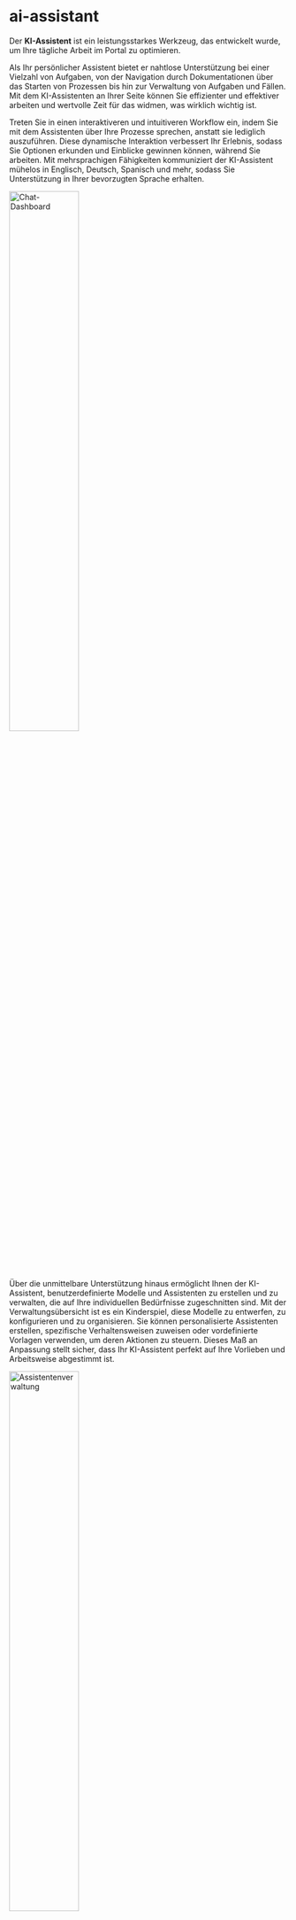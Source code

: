 # ai-assistant

Der **KI-Assistent** ist ein leistungsstarkes Werkzeug, das entwickelt wurde, um Ihre tägliche Arbeit im Portal zu optimieren.

Als Ihr persönlicher Assistent bietet er nahtlose Unterstützung bei einer Vielzahl von Aufgaben, von der Navigation durch Dokumentationen über das Starten von Prozessen bis hin zur Verwaltung von Aufgaben und Fällen. Mit dem KI-Assistenten an Ihrer Seite können Sie effizienter und effektiver arbeiten und wertvolle Zeit für das widmen, was wirklich wichtig ist.

Treten Sie in einen interaktiveren und intuitiveren Workflow ein, indem Sie mit dem Assistenten über Ihre Prozesse sprechen, anstatt sie lediglich auszuführen. Diese dynamische Interaktion verbessert Ihr Erlebnis, sodass Sie Optionen erkunden und Einblicke gewinnen können, während Sie arbeiten. Mit mehrsprachigen Fähigkeiten kommuniziert der KI-Assistent mühelos in Englisch, Deutsch, Spanisch und mehr, sodass Sie Unterstützung in Ihrer bevorzugten Sprache erhalten.

<img src="./doc/img/chat-dashboard.png" width="50%" alt="Chat-Dashboard">

Über die unmittelbare Unterstützung hinaus ermöglicht Ihnen der KI-Assistent, benutzerdefinierte Modelle und Assistenten zu erstellen und zu verwalten, die auf Ihre individuellen Bedürfnisse zugeschnitten sind. Mit der Verwaltungsübersicht ist es ein Kinderspiel, diese Modelle zu entwerfen, zu konfigurieren und zu organisieren. Sie können personalisierte Assistenten erstellen, spezifische Verhaltensweisen zuweisen oder vordefinierte Vorlagen verwenden, um deren Aktionen zu steuern. Dieses Maß an Anpassung stellt sicher, dass Ihr KI-Assistent perfekt auf Ihre Vorlieben und Arbeitsweise abgestimmt ist.

<img src="./doc/img/assistant-management.png" width="50%" alt="Assistentenverwaltung">

**Liste der Funktionen**

- Portal-Suppport: Der KI-Assistent kennt die Axon Ivy Dokumentation. Füge darüberhinaus eigene Dokumentations hinzu. 
- Aufgaben- und Prozessmanagement: Der KI-Assistent kann Aufgaben und Prozesse starten.
- Suche und Filter: Er kann Aufgaben und Fälle durchsuchen und filtern.
- Mehrsprachige Unterstützung: Unterstützung in mehreren Sprachen.
- Anpassbare Assistenten: Erstelle themenbasierte und personalisierte Assistenten.
- Modellbasierte KI: Assistenten werden anhand benutzerdefinierter Modelle erstellt und verwaltet.
- Eigene Ivy KI Flows: Erstellen eigene KI-Logiken die in der Axon Ivy Umgebung einen Mehrwert liefern. 

## Demo

### Demoprojekt

Im **ai-assistant-demo** Ivy-Projekt haben wir einen Demo-Assistenten entwickelt, der dir dabei hilft, das Konzept der KI-Assistenten besser zu verstehen. Er bietet dir wertvolle Unterstützung, damit du deine eigenen KI-Assistenten einfacher entwickeln und optimal konfigurieren kannst.

> [!IMPORTANT]
> Dieses Demoprojekt erstellt Ivy-Benutzer und -Rollen und überschreibt die primären Variablen des KI-Assistenten. Es wird **DRINGEND EMPFOHLEN**, das Projekt im Demomodus auf einer Ivy-Engine auszuführen, um deine eigenen Daten und Konfigurationen zu schützen und beizubehalten.
>
> Falls du diese Demo in einer Produktionsumgebung ausführen möchtest, stelle sicher, dass du alle mit dem KI-Assistenten verbundenen Ivy-Variablen sicherst. Erstelle dazu Sicherungskopien der folgenden Dateien auf deiner Engine:
>
> - `<engine folder>/configuration/applications/<application folder>/variables.AiAssistant.Assistants.json`
> - `<engine folder>/configuration/applications/<application folder>/variables.AiAssistant.AiFunctions.json`
>
> Nach Abschluss der Demo ersetze die modifizierten Variablendateien durch die zuvor erstellten Sicherungskopien.

#### Complex Demo

**Use Case**

Der Benutzer kann mit Hilfe des KI-Assistenten ein Softwareprojekt effizient planen und strukturieren. Der Assistent organisiert die Informationen in einem übersichtlichen Format und bietet folgende Unterstützung:

- Erstellung und Speicherung des Projekts in der Datenbank
- Hilfe bei der Suche und Auswahl geeigneter Teammitglieder für das Projekt
- Unterstützung bei der Vorbereitung des Kick-off-Meetings
- Erstellung und Zuweisung von Aufgaben, um Teammitglieder zum Meeting einzuladen

**Ausführung der Demo**

1. Führe den Prozess `startComplexDemo` aus, um Testdaten zu erstellen und den ursprünglichen KI-Assistenten durch den **Complex Demo Assistant** zu ersetzen

2. Öffne im **Portal** den Chat für den KI-Assistenten

3. Jetzt kannst du den Assistenten nutzen, um ein Softwareprojekt zu planen und zu erstellen, indem du die Projektdetails eingibst, wie die Anzahl der Teammitglieder oder die verwendeten Technologien.

**Beispiel**

`Das XYZ Solutions Web Development Project zielt darauf ab, eine erstklassige Webanwendung zu entwickeln, die die Benutzererfahrung verbessert und die Wachstumsziele des Unternehmens unterstützt. Hauptsächlich mit grundlegenden Webtechnologien wie HTML und CSS wird das Projekt eine sichere, skalierbare und effiziente Plattform liefern, die den Branchenstandards und bewährten Methoden entspricht. Dafür benötigen wir 3 Ingenieure, 1 Webdesigner und 2 Tester.`

#### Fehlerbehandlung der Demo

**Use Case**

Da keine Daten für Besprechungsräume vorhanden sind, zeigt der KI-Assistent jedes Mal einen Fehler an, wenn der Benutzer nach einem Besprechungsraum sucht. Dies ist ein einfaches Beispiel dafür, wie der KI-Assistent Fehler ordnungsgemäß handhaben kann.

**Wie man vorgeht**

1. Führe den Prozess `startErrorHandlingDemo` aus, um Testdaten zu erstellen und den ursprünglichen KI-Assistenten durch den **Error Handling Demo Assistant** zu ersetzen.

2. Öffne im **Portal** den Chat für den KI-Assistenten.

3. Nun kannst du die Demo starten, indem du mit dem **Error Handling Demo Assistant** Informationen zu einem Raum anforderst.

Beispiel:

`Ich möchte den Besprechungsraum C finden.`

## Einrichtung

### Einrichtung der ai-assistant-Anwendung

1. Deploye das **ai-assistant** Artefakt in derselben Anwendung indem sich auch das **Portal** befindet.

2. Starte die Engine und melden dich im Portal an.

3. Klicke in der Kopfzeile des Portals auf das **KI-Assistent** Symbol, um auf den Chat des **KI-Assistenten** zuzugreifen.

### Einrichtung des Vektorspeichers

#### Installiere OpenSearch

Der KI-Assistent verwendet OpenSearch 2.17.1 als Vektorspeicher, der alle Wissensdatenbanken speichert. Informationen zur Einrichtung findest du unter [OpenSearch 2.17.1](https://opensearch.org/versions/opensearch-2-17-1.html).

Nachdem du OpenSearch erfolgreich installiert hast, stelle bitte sicher:

- dass das Plugin `opensearch-knn` installiert ist,
- und dass deine OpenSearch-Instanz einen RESTful-Endpoint hat.

Für eine schnelle Einrichtung auf deinem Rechner folge einer dieser Anleitungen:

- [Schnelle Einrichtung von OpenSearch auf Windows](#schnelle-einrichtung-von-opensearch-auf-windows)
- [Schnelle Einrichtung von OpenSearch auf Linux und macOS](#schnelle-einrichtung-von-opensearch-auf-linux-und-macos)

Die einzige Voraussetzung ist, dass auf deinem System eine Docker-Distribution wie [DockerDesktop](https://www.docker.com/products/docker-desktop/) oder [RancherDesktop](https://rancherdesktop.io/) installiert ist.

##### Schnelle Einrichtung von OpenSearch auf Windows

Schnelle Einrichtung von OpenSearch auf Windows. In dieser Anleitung verwenden wir den Ordner `C:\axon-ivy-vector-store`, um alle Protokolle und Dateien der OpenSearch-Instanz zu speichern. Du kannst diesen Speicherort bei Bedarf anpassen.

**Schritt 1**

- Stelle sicher, dass auf dem System eine Docker-Distribution wie [DockerDesktop](https://www.docker.com/products/docker-desktop/) oder [RancherDesktop](https://rancherdesktop.io/) läuft.
- Kopiere das PowerShell-Skript [run-vector-store.ps1](./doc/files/run-vector-store.ps1) in den Ordner `C:\axon-ivy-vector-store`.

**Schritt 2**

Führe das PowerShell-Skript `run-vector-store.ps1` aus. Dieses Skript wird:

- einen Docker-Container für den Axon Ivy Vektorspeicher erstellen, benannt als `axon-ivy-open-search-vector-store`,
- die erforderlichen Konfigurationsdateien generieren:
    + `.env`: Enthält das Standardpasswort.
    + `docker-compose.yml`: Definiert die Docker-Einrichtung für `axon-ivy-open-search-vector-store`.
    + Ordner `opensearch-logs`: Speichert alle Protokolle des Vektorspeichers.
    + Ordner `opensearch-data`: Speichert alle Daten des Vektorspeichers.

    <img src="./doc/img/quick-setup-opensearch-windows.png" width="50%" alt="Alle benötigten Dateien für den Docker-Container">

- den Docker-Container `axon-ivy-open-search-vector-store` herunterladen und starten.

Der RESTful-Endpunkt des Containers wird unter `http://localhost:19300/` verfügbar sein.

> [!TIP]
> Wenn du auf ein Berechtigungsproblem stößt, während du das Skript `run-vector-store.ps1` ausführst, öffne Windows PowerShell als Administrator und führe den Befehl `Set-ExecutionPolicy Unrestricted` aus.
> Führe anschließend das Skript `run-vector-store.ps1` erneut aus.

**Schritt 3**

Warte ein paar Minuten, bis der Docker-Container gestartet ist. Du kannst überprüfen, ob der OpenSearch-Container bereit ist, indem du `http://localhost:19300/` in einem Webbrowser öffnest. Wenn die Seite OpenSearch-Ergebnisse anzeigt, ist dein Vektorspeicher einsatzbereit.

<img src="./doc/img/quick-setup-opensearch-result.png" width="50%" alt="OpenSearch-Ergebnis">

**Schritt 4**

Um den Docker-Container für den Axon Ivy Vektorspeicher zu konfigurieren, passe die Datei `docker-compose.yml` nach Bedarf an.

##### Schnelle Einrichtung von OpenSearch auf Linux und macOS

Der Einrichtungsprozess ist fast identisch mit dem auf Windows. Der einzige Unterschied besteht darin, dass du das Bash-Skript [run-vector-store.sh](./doc/files/run-vector-store.sh) anstelle des PowerShell-Skripts ausführst.

#### Konfiguration des AI-Assistant-Projekts

Standardmäßig verbindet sich der KI-Assistent mit dem RESTful-Endpunkt des Vektorspeichers unter `http://localhost:19300`. Falls du den Standardhost in der Datei `docker-compose.yml` geändert hast, musst du die Variable `AiAssistant.OpenSearchVectorStoreUrl` ebenfalls anpassen, um deinen neuen RESTful-Endpunkt widerzuspiegeln.

### Benutzerhandbuch des KI-Assistenten

#### KI-Management

Der Tab KI-Management dient als zentrale Anlaufstelle für die Konfiguration und Verwaltung aller Aspekte des KI-Assistenten.

Von hier aus kannst du:

- [KI-Assistenten verwalten](#ki-assistenten-verwalten): Überwache und modifiziere die KI-Assistenten, einschließlich der Anpassung ihrer Visualisierung, Persönlichkeit und ihres Verhaltens sowie der Verwaltung der Funktionen, die sie ausführen können.

- [KI-Modelle konfigurieren](#ki-modelle-konfigurieren): Ändere Einstellungen für deine KI-Modelle, wie z. B. den API-Key, der für die Verbindung zur Drittapplikation des KI-Modells erforderlich ist.

- [KI-Funktionen verwalten](#ki-funktionen-verwalten):Kontrolliere und organisiere die verschiedenen KI-Funktionen, definiere die Aktionen, die die KI ausführen kann, und lege fest, wie sie mit Benutzern interagiert, um präzise und effiziente Ergebnisse zu liefern.

<img src="./doc/img/ai-functions-management.png" width="50%" alt="Verwaltung von KI-Funktionen">

##### KI-Assistenten verwalten

In diesem Abschnitt werden alle KI-Assistenten aufgelistet, auf die der eingeloggte Benutzer Zugriff hat, zusammen mit ihren Namen, Avataren und kurzen Beschreibungen.

<img src="./doc/img/assistant-management.png" width="50%" alt="Assistentenverwaltung">

Du kannst einen neuen KI-Assistenten erstellen, indem du auf die Schaltfläche **Neuen Assistenten hinzufügen** klickst, oder die Details eines vorhandenen KI-Assistenten ändern, indem du den entsprechenden Assistenten aus der Liste auswählst.

Sobald du einen KI-Assistenten ausgewählt hast, wird dessen Detailseite angezeigt.

<img src="./doc/img/assistant-details.png" width="50%" alt="Details zum KI-Assistenten">

Für den KI-Assistenten können folgende Werte und Einstellungen konfiguriert werden:

- `Name`: Name des KI-Assistenten
- `Berechtigungen`: Eine Liste von Ivy-Rollen, die den KI-Assistenten verwenden dürfen
- `Modell`: Das KI-Modell, das der Assistent verwendet, um seine Funktionen auszuführen (weitere Informationen findest du unter **KI-Modelle konfigurieren**)
- `Avatar`: Der Avatar des KI-Assistenten. Es werden nur die folgenden Bilddateitypen akzeptiert: *.png, *.jpg, *.jpeg. Standardmäßig wird das KI-Assistenten-Logo als Avatar verwendet.
- `Kontakt E-Mail`: Die Kontakt E-Mail, die der KI-Assistent bei Bedarf den Benutzern zur Verfügung stellen kann.
- `Kontakt Website`: Die Website, die der KI-Assistent bei Bedarf den Benutzern zur Verfügung stellen kann.

Um die Sicherheit des KI-Assistenten für die Benutzer und die Einhaltung ethischer Richtlinien zu gewährleisten, haben wir erweiterte Einstellungen eingeführt:

- `Informationen`: Definiert, wie der KI-Assistent sich bei der Beantwortung von Anfragen verhalten soll, einschließlich Persönlichkeit, Rolle und dem Geschäftsbereich, auf den er sich konzentrieren soll.
- `Ethische Richtlinien`: Ethische Prinzipien, denen der KI-Assistent strikt folgen muss.

Standardmäßig sind diese Einstellungen schreibgeschützt, um Fehler zu vermeiden, die zu falschen Antworten führen könnten. KI-Ingenieure können jedoch neue Vorlagen entwickeln, die Informationen und ethische Regeln für Assistenten bereitstellen. Um zu erfahren, wie das funktioniert, siehe hier: [Assistentenvorlagen](#assistentenvorlagen).

###### Vorlage verwenden

Du kannst schnell alle erforderlichen Einstellungen für einen KI-Assistenten mit einer Vorlage konfigurieren. Gehe wie folgt vor, um eine Vorlage anzuwenden:

1. Klicke im Detailbildschirm des KI-Assistenten oben rechts auf die Schaltfläche Vorlage verwenden.
2. Der Dialog Assistentenvorlagen wird angezeigt. Wähle eine Vorlage aus der Liste aus. 

    <img src="./doc/img/assistant-templates-dialog.png" width="50%" alt="Assistentenvorlagen">

3. Die Einstellungen der Vorlage werden auf den KI-Assistenten angewendet. Diese können anschließend nach Bedarf angepasst werden.

###### KI-Funktionen verwalten

Auf der rechten Seite befindet sich eine Tabelle, die die dem KI-Assistenten verfügbaren KI-Funktionen auflistet. Du kannst allgemeine Informationen zu jeder Funktion einsehen, wie Name, Typ, Beschreibung, Berechtigungen und Nutzung.

<img src="./doc/img/assistant-details-functions.png" width="50%" alt="Funktionen">

Du kannst verhindern, dass der KI-Assistent eine Funktion verwendet, indem du diese aus der Tabelle entfernst.

Wenn du auf die Schaltfläche **Hinzufügen** klickst, erscheint der Dialog **Funktion hinzufügen**. Um eine Funktion hinzuzufügen, klicke auf die Zeile der gewünschten Funktion und dann auf **Hinzufügen**, um die ausgewählten Funktionen hinzuzufügen.

<img src="./doc/img/assistant-details-add-functions.png" width="50%" alt="Dialog zum Hinzufügen von Funktionen">

Anschließend erscheinen die ausgewählten Funktionen in der **Funktionen** Tabelle.

###### Änderungen speichern

Um alle Änderungen, die du an den Details des KI-Assistenten vorgenommen hast, zu übernehmen, klicke bitte auf die Schaltfläche **Speichern** in der unteren rechten Ecke. Du wirst dann zum Bildschirm [KI-Management](#ki-management) weitergeleitet.

###### KI-Assistent löschen

Mit der Zeit kann ein KI-Assistent veraltet sein und du möchtest ihn möglicherweise löschen und einen neuen erstellen. Um dies zu tun, klicke auf die Schaltfläche **Löschen** unten links auf der Detailseite des KI-Assistenten.

Ein **Bestätigungsdialog** wird angezeigt, in dem du den KI-Assistenten vollständig löschen kannst. Klicke auf die Schaltfläche Entfernen, um den KI-Assistenten zu entfernen.

<img src="./doc/img/assistant-details-delete.png" width="50%" alt="Dialog zum Löschen des KI-Assistenten">

Bitte beachte, dass dabei alle Gespräche zwischen dem KI-Assistenten und dem Ivy-Benutzern gelöscht werden.

##### KI-Modelle konfigurieren

**KI-Modelle** ist eine Liste von Modelloptionen, die ein KI-Assistent verwenden kann, um seine Funktionen auszuführen.

<img src="./doc/img/models-management.png" width="50%" alt="Modellverwaltung">

Der KI-Assistent benötigt zwei KI-Modelle, um zu funktionieren: ein GPT-Modell und ein Text-Embedding-Modell. Daher bietet der KI-Assistent zwei maßgeschneiderte, getestete und einsatzbereite Optionen an:

- Primäres OpenAI-Modell:
    - GPT-Modell: [GPT-4o](https://platform.openai.com/docs/models/gpt-4o)
    - Text-Embedding-Modell: [text-embedding-3-large](https://platform.openai.com/docs/guides/embeddings)

- Sekundäres OpenAI-Modell:
    - GPT-Modell: [GPT-4o mini](https://platform.openai.com/docs/models/gpt-4o-mini)
    - Text-Embedding-Modell: [text-embedding-3-large](https://platform.openai.com/docs/guides/embeddings)

Wenn du auf ein Modell in der Liste der KI-Modelle klickst, wirst du zur Detailseite dieses Modells weitergeleitet. Dort findest du weitere Informationen zum Modell und kannst den API-Key für die OpenAI-Plattform ändern. Dein API-Key ist verschlüsselt und vollständig gesichert.

Darüber hinaus kannst du die Verbindung zur OpenAI-Plattform testen, indem du auf die Schaltfläche **Verbindung testen** klickst. Wenn ein Fehler auftritt, werden die Details des Fehlers angezeigt.

<img src="./doc/img/ai-model-test-connection.png" width="50%" alt="Verbindung testen">

Sobald du auf die Schaltfläche **Speichern** klickst, werden alle Einstellungen, einschließlich des API-Keys, als Axon Ivy-Variablen gespeichert und du wirst zurück zum [KI-Management](#ki-management) weitergeleitet.

##### KI-Funktionen verwalten

Alle **KI-Funktionen**, auf die der eingeloggte Benutzer zugreifen kann, sind im Abschnitt **KI-Funktionen** aufgelistet, zusammen mit allgemeinen Informationen wie `Name`, `Typ`, `Berechtigungen zur Nutzung` der Funktion und `Beschreibung`. 

Es gibt einige Gründe, warum eine KI-Funktion nicht startbar ist:

- `Ivy Tool` Funktion: standardmäßig deaktiviert, da sie nur von Ivy Flow-Funktionen verwendet wird.
- `Ivy Flow` Funktion: deaktiviert, wenn das System feststellt, dass ein Fehler beim Ausführen des Flows auftreten könnte, z. B., wenn ein erforderlicher Ivy-Aufrufprozess nicht gefunden wurde.
- `Wissensbasis` Funktion: deaktiviert, wenn das System den entsprechenden Vektorspeicher nicht finden kann.

<img src="./doc/img/all-ai-functions-list.png" width="50%" alt="Liste der KI-Funktionen">

Du kannst auch alle nicht startbaren KI-Funktionen anzeigen, indem du die Option **Nicht startbare KI-Funktionen anzeigen** umschaltest.

###### KI-Funktion löschen

Du kannst die KI-Funktion vollständig aus dem KI-Assistenten löschen, indem du auf die Schaltfläche Löschen (mit dem Mülleimer-Symbol) in der letzten Spalte der entsprechenden Zeile dieser KI-Funktion klickst. Ein Bestätigungsdialog wird wie unten angezeigt:

<img src="./doc/img/delete-ai-function.png" width="30%" alt="KI-Funktion löschen">

Bitte lies die Bestätigung sorgfältig, bevor du die KI-Funktion löschst. Die KI-Funktion könnte von einigen KI-Assistenten verwendet werden und sobald du sie löschst, können die KI-Assistenten die Funktion nicht mehr ausführen oder es können Fehler auftreten.

#### Wissensdatenbanken erstellen

Der **KI-Assistent** ermöglicht es **Administratorbenutzern** (mit der Rolle `AXONIVY_PORTAL_ADMIN`), Wissensdatenbanken zu erstellen, die von der **KI-Funktion** des Typs **Wissensdatenbank** verwendet werden können.

Starte einfach den Prozess **Wissensdatenbank für KI-Assistenten erstellen** und folge den Anweisungen dort, um eine neue Wissensdatenbanken zu erstellen, die von Funktionen des Typs Wissensdatenbank genutzt werden können.

<img src="./doc/img/create-knowledge-page-ui.png" width="50%" alt="Wissensdatenbank erstellen UI">

Derzeit kannst du Wissensdatenbanken für zwei Typen erstellen: `Portal-Unterstützung` und `Sonstiges`.

##### Wissensdatenbank: Portal-Unterstützung

Der KI-Assistent enthält ein integriertes Tool namens `Portal support`, das Fragen zum Axon Ivy Portal beantworten kann.

Um die Wissensdatenbank für diese Funktion zu erstellen, besuche bitte die [Portal-Downloadseite](https://market.axonivy.com/portal) auf dem Axon Ivy Market und lade das neueste Dokument herunter, wie im untenstehenden Bild gezeigt.

<img src="./doc/img/download-portal-doc.png" width="30%" alt="Portal-Dokument herunterladen">

Anschließend lädst du die heruntergeladene Datei wie in  [Wissensdatenbanken erstellen](#wissensdatenbanken-erstellen) oben beschrieben hoch.

Nach dem Hochladen der ZIP-Datei warte bitte einige Minuten, bis sich das Upload-Fenster schließt. Dies kann etwas dauern, da der KI-Assistent Zeit benötigt, um die Aufgabe zu erledigen.

##### Wissensdatenbank: Sonstiges

Bevor du andere Wissensdatenbanken hochlädst, beachte bitte:
  
1. Der Name der hochgeladenen Datei wird zur ID eines Indexes im Vektorspeicher. Daher gilt:

    - Der Name muss strikt dem Dash-Case-Format folgen, sonst treten Fehler auf, wenn der KI-Assistent die Wissensdatenbank erstellt.

    - Der Name muss einzigartig sein, sonst überschreibst du eine bestehende Wissensdatenbank!

2. Alle Dateien, die du in die ZIP-Datei einfügst, müssen Textdateien (Typ `.txt`) sein. Der KI-Assistent wird andere Dateitypen beim Einlesen des Inhalts zur Erstellung der Wissensdatenbank überspringen.

3. Die von Axon Ivy erstellten Vektorspeicher haben das Präfix `axon-ivy-vector-store`, gefolgt vom Namen der hochgeladenen Datei. Wenn du beispielsweise eine Datei mit dem Namen `customer-support.zip` hochlädst, lautet die resultierende Vektorspeicher-ID `axon-ivy-vector-store-customer-support`

Nach dem Hochladen der ZIP-Datei warte bitte einige Minuten, bis sich das Upload-Fenster schließt. Dies kann etwas dauern, da der KI-Assistent Zeit benötigt, um die Aufgabe zu erledigen.

### Entwicklerhandbuch

#### Assistentenvorlagen

Der KI-Assistent bieten Entwicklern die Möglichkeit, Vorlagen für KI-Assistenten vorab zu definieren. Um diese Vorlagen zu aktualisieren, musst du die JSON-Datei für die Ivy-Variable `variable.AiAssistant.AssistantTemplates.json` im Engine-Ordner unter `<engine folder>/configuration/applications/<application folder>` ändern.

Hier ist ein Beispiel für eine KI-Assistenten Vorlage:

```json
[
  {
    "id" : "hr-assistant-template",
    "version":"12.0.0",
    "name" : "HR Assistant",
    "info" : "You're an AI HR Assistant responsible for managing various HR-related tasks within a company. Your primary duties include answering employee questions, guiding them through internal processes, and handling requests related to personal information updates. You should provide clear, accurate, and concise information while following company policies maintaining confidentiality, and adhering to ethical standards.",
    "ethicalRules" : [
      "Adhere to all legal and regulatory requirements related to HR practices, including data protection and labor laws",
      "Prioritize employee well-being, ensuring that their needs are addressed with care and empathy",
      "Avoiding any form of discrimination or bias"
    ],
    "contactWebsite": "https://support.axonivy.com/hc/en-us",
    "contactEmail": "testing@localhost.com",
    "tools" : [
      "handle-tasks-flow",
      "handle-process-flow",
      "handle-cases-flow",
      "portal-support"
    ] , 
    "description": "HR Assistant manages your HR tasks with clarity, accuracy, and confidentiality, adhering to company policies and ethical standards."
  }
]
```

Attribute einer KI-Assistenten Vorlage:

- `id`: die eindeutige ID der Vorlage
- `version`: die Versionsnummer der Vorlage. Sie muss mit der Version des KI-Assistenten übereinstimmen
- `name`: der Name des Assistenten. Wenn diese Vorlage ausgewählt wird, wird dieser Wert als Standardname für den Assistenten festgelegt
- `info`: definiert, wie der KI-Assistent sich bei der Beantwortung von Benutzern verhalten soll, einschließlich Persönlichkeit, Rolle und dem Geschäftsbereich, auf den er sich konzentrieren soll
- `ethicalRules`: ethische Prinzipien, denen der KI-Assistent strikt folgen muss
- `contactEmail`: die Kontakt-E-Mail, die der KI-Assistent bei Bedarf den Benutzern zur Verfügung stellen kann
- `contactWebsite`: die Website, die der KI-Assistent bei Bedarf den Benutzern zur Verfügung stellen kann
- `tools`: IDs der KI-Funktionen, auf die der Assistent mit dieser Vorlage zugreifen kann
- `description`: eine kurze Beschreibung der Vorlage. Dieses Attribut beeinflusst nicht das Verhalten des Assistenten

Standardmäßig bietet der **KI-Assistent** vier Vorlagen an:

- **Portal-Assistent**: Eine Vorlage für den Axon Ivy Portal-Assistenten, mit Funktionen zur Interaktion mit dem Axon Ivy-System, wie das Finden von Aufgaben, Fällen und Prozessen sowie dem Zugriff auf eine Wissensdatenbank zum Axon Ivy-Portal.

- **HR-Assistent**: Eine Vorlage für KI-Assistenten im Bereich Human Resources. Diese Vorlage enthält keine Tools, bietet jedoch klare Informationen und eine starke ethische Regelung, die speziell auf HR zugeschnitten ist.

- **Sales-Assistent**: Eine Vorlage für KI-Assistenten, die Vertriebsteams unterstützen soll. Wie der HR-Assistent enthält auch diese Vorlage keine Tools, bietet jedoch klare Informationen und eine starke ethische Regelung und einen optimierten Kundenfokus.

- **ICT-Assistent**: Eine Vorlage für KI-Assistenten, die zur Fehlerbehebung von IT-Problemen im Backoffice eingesetzt werden kann. Diese Vorlage enthält ebenfalls keine Tools.

#### AI Flow

##### Intelligente Aufgabenautomatisierung fördern

Um die KI-Assistenten in die Lage zu versetzen, komplexe Aufgaben mit ausgeklügelter Logik zu bewältigen, hat Axon Ivy die **AI Flows** eingeführt – ein fortschrittliches KI-Workflow-Framework, das darauf ausgelegt ist, die Abläufe von KI-Prozessen zu optimieren.

**AI Flow** ermöglicht es den Benutzern:

- Nahtlos mit dem Ivy-System zu interagieren und eine effiziente Integration sicherzustellen.
- Benutzeranfragen präzise zu erkennen, zu interpretieren und zu bearbeiten.
- Einfachheit beizubehalten und gleichzeitig flexible Kontrolle und einfache Erweiterbarkeit für sich ändernde Anforderungen zu bieten.
- Den Zugriff auf KI-Funktionen zu verwalten.
- Dieses Framework wurde entwickelt, um Benutzer dabei zu unterstützen, KI-Workflows effektiv zu entwerfen und zu verwalten und ein intelligenteres, anpassungsfähigeres KI-Erlebnis zu ermöglichen.

##### Reales Anwendungsbeispiel

Stell dir vor, du möchtest eine Funktion entwickeln, die es HR-Mitarbeitern ermöglicht, Informationen über Mitarbeiter anhand von Kriterien wie Name, Geburtsdatum, Niederlassung oder Position leicht zu finden.

Früher hätte dies den Aufbau einer Suchseite mit mehreren Filtern (z. B. Name, Geburtsdatum) erfordert, auf der HR-Mitarbeiter die gewünschten Informationen manuell aus einer Datentabelle herausfiltern mussten.

Im Zeitalter der KI möchtest du jedoch eine intelligentere Lösung. Eine KI-gestützte Funktion kann HR-Mitarbeitern dabei helfen, diese Aufgaben effizienter mit natürlichen Sprachabfragen wie „Liste alle Webentwickler in Boston auf“ oder „Finde die Informationen zu Sandy, die diesen Donnerstag Geburtstag hat“ zu erledigen.

Hier kommt AI Flow ins Spiel. Es beschleunigt nicht nur den Suchprozess, sondern hilft auch bei Aufgaben wie der Korrektur von Tippfehlern und der Validierung unlogischer Daten, indem es beispielsweise verhindert, dass nach Mitarbeitern mit zukünftigen Geburtstagen gesucht wird!

##### So funktioniert es

AI Flow funktioniert als Workflow-Framework in Form von JSON. Es besteht aus mehreren AI-Schritten, die jeweils auf benutzerdefinierten Konfigurationen basierend miteinander verknüpft sind.

Grundlegende Attribute eines AI Flow:

``` json
{
    "version": "12.0.0",
    "id": "find-employees-flow",
    "name": "Find employees information",
    "type": "FLOW",
    "permissions": ["HR_Employee"],
    "description": "Find employees information",
    "usage": "Use this flow if a user want to find information of specific employees",
    "steps": []
}
```

- **version**: Gibt die Version des AI Flows an, die mit der Ivy-Version übereinstimmen muss.

- **id**: Der eindeutige Bezeichner für den AI Flow.

- **name**: Der Name des AI Flows.

- **type**: Muss immer auf "FLOW" gesetzt sein. Der KI-Assistent kann auf verschiedene Tools wie `Ivy-Tools`, `Wissensdatenbank-Tools` und `AI Flows` zugreifen. Durch die Festlegung des Typs als `FLOW` wird angegeben, dass dieses Tool ein **AI Flow** ist, sodass der KI-Assistent es korrekt verwenden kann.

- **permissions**: Definiert die Rollen oder Benutzernamen der Nutzer, die berechtigt sind, diesen AI Flow zu verwenden.

- **description**: Eine ausführliche Erklärung des AI Flows. Je detaillierter die Beschreibung ist, desto besser kann die KI verstehen, wie der AI Flow verwendet werden soll.

- **usage**: Gibt an, wann der AI Flow verwendet werden soll. Eine klarere Erklärung stellt sicher, dass die KI den entsprechenden Flow genau auswählen kann, um Benutzeranfragen zu erfüllen.

- **steps**: Listet die KI-Schritte auf, die der **AI Flow** ausführen soll, um die Anfrage des Benutzers zu bearbeiten. Verfügbare Schrittarten:

    - **Switch**: Entscheidungselement, dass der KI hilft, die geeignete nächste Aktion basierend auf bestimmten Bedingungen auszuwählen.

    - **Ivy** Tool: Weist die KI an, bestimmte Ivy-Tools (Ivy callable) im Entscheidungsprozess zu verwenden.

    - **Text**: Zeigt textbasierte Inhalte an oder generiert diese für die Benutzerinteraktion.

    - **Re-phrase**: Hilft der KI, die Benutzereingaben zu verfeinern, bevor spezifische Aktionen ausgeführt oder Tools verwendet werden.

    - **Trigger Flow**: Startet einen neuen Flow innerhalb des KI-Prozesses, entweder durch Übermittlung einer spezifischen Auslöse-Nachricht oder durch Nutzung des Ergebnisses eines vorherigen Schritts. Dies ermöglicht nahtlose Übergänge zwischen verschiedenen Workflows und die Weitergabe relevanter Daten zwischen ihnen.

> [!TIP]
> Um mehr über die AI-Schritte zu erfahren, siehe [AI-Schritt](#ai-schritt).

> [!TIP]
> Um zu erfahren, wie Sie Ihren eigenen AI Flow erstellen können, siehe [AI Flow-Demo](#erstellen-sie-ihren-eigenen-ai-flow).

##### AI-Schritt

###### Attribute

- **stepType**: Art des Schritts. Gültige Werte:
    - IVY_TOOL: [Ivy-Tool-Schritt](#ivy-tool-schritt).
    - SWITCH: [Switch-Schritt](#switch-schritt).
    - TEXT: [Text-Schritt](#text-schritt).
    - RE_PHRASE: [Rephrase-Schritt](#rephrase-schritt).
    - TRIGGER_FLOW: [Trigger-Flow-Schritt](#trigger-flow-schritt).
    - KNOWLEDGE_BASE: [Knowledge-Base-Schritt](#trigger-flow-schritt).

- **stepNo**: Nummer des Schritts im Flow.

- **result**: Ergebnis eines Schritts (siehe AI Result DTO).

- **onSuccess**: Der Schritt, der ausgeführt wird, wenn dieser Schritt erfolgreich ausgeführt wird.

- **onError**: Der Schritt, der ausgeführt wird, wenn bei der Ausführung dieses Schritts ein Problem auftritt.

- **useConversationMemory**: Auf „true“ setzen, um alle Chat-Nachrichten des Gesprächs beim Ausführen des Schritts einzubeziehen. Andernfalls werden nur die Chat-Nachrichten des laufenden AI Flows einbezogen.

- **saveToHistory**: Auf „false“ setzen, um die Nachricht von der Gesprächshistorie auszuschließen, sie wird nur im Speicher gespeichert.

- **customInstruction**: Anweisung für eine spezifische Anforderung an die KI.

##### Switch-Schritt

Der **Switch-Schritt** ist ein Entscheidungselement, das darauf ausgelegt ist, der KI zu helfen, die geeignete nächste Aktion basierend auf spezifischen Bedingungen auszuwählen. Er funktioniert, indem er eine Liste vordefinierter Fälle auswertet, von denen jeder ein potenzielles Szenario darstellt, dem die KI begegnen könnte. Basierend auf dem Fall, der mit der aktuellen Situation übereinstimmt, wählt die KI die entsprechende Aktion aus.

In der bereitgestellten Struktur prüft die KI die Fallbeschreibungen innerhalb der Liste und weist die richtige Aktionsnummer zu, um fortzufahren. Dadurch kann die KI ihr Verhalten dynamisch an verschiedene Ergebnisse oder Zustände anpassen und stellt sicher, dass eine maßgeschneiderte Reaktion für verschiedene Umstände erfolgt.

- **cases**: Eine Liste möglicher Szenarien mit entsprechenden Aktionen.

```json
{
    "stepNo": 3,
    "type": "SWITCH",
    "cases": [
        { "action": 5, "case": "cannot find any tasks" },
        { "action": 4, "case": "found multiple tasks" },
        { "action": 1, "case": "found only one tasks" }
    ]
}
```

##### Ivy-Tool-Schritt

Der **Ivy-Tool-Schritt** ist ein spezialisierter Anweisungsmechanismus, der die KI anweist, bestimmte Tools oder Funktionen in ihrem Entscheidungsprozess zu verwenden. Dieser Schritt stellt sicher, dass die KI mit vordefinierten Tools (bezeichnet durch ihre toolId) interagiert und Aufgaben gemäß den festgelegten Bedingungen und benutzerdefinierten Anweisungen ausführt. Er ermöglicht der KI, spezialisierte Aktionen auszuführen und bietet Flexibilität durch optionale Parameter wie Erfolg, Fehlerbehandlung und benutzerdefinierte Anweisungen.

- **toolId**: Bezieht sich auf die ID eines Tools aus der Liste der verfügbaren KI-Funktionen (wie in der Variablen AiFunctions beschrieben), zum Beispiel "find-tasks" oder "find-web-developer".

```json
{
    "stepNo": 1,
    "type": "IVY_TOOL",
    "toolId": "find-tasks",
    "onSuccess": -1
}
```

- **customInstruction**: Bietet spezifische Anweisungen, die die KI bei der Ausführung desTools befolgen soll. Zum Beispiel könnte die KI angewiesen werden, "Find employees has role 'WEB_DEVELOPER'.' zu finden".

```json
{
    "stepNo": 1,
    "type": "IVY_TOOL",
    "toolId": "find-web-developer",
    "onSuccess": 3,
    "onError": 2,
    "customInstruction": "Find employees has role 'WEB_DEVELOPER'.",
    "saveToHistory": false
}
```

##### Text-Schritt

Der **Text-Schritt** ist eine zentrale Komponente in KI-Workflows, die darauf ausgelegt ist, textbasierte Inhalte für die Benutzerinteraktion anzuzeigen oder zu generieren. Abhängig von seiner Konfiguration kann der Text-Schritt feste Nachrichten, KI-generierte Inhalte, Ergebnisse vorheriger Schritte oder sogar versteckte Nachrichten für die interne KI-Verarbeitung anzeigen. Diese Flexibilität ermöglicht es der KI, effektiv mit den Benutzern zu kommunizieren und gleichzeitig Entscheidungsprozesse zu steuern.

**Fester Text**

- **text**: Der feste Text, der in der Benutzeroberfläche angezeigt werden soll.

- **showResultOfStep**: Option, das Ergebnis eines vorherigen Schritts anzuzeigen, indem auf dessen Nummer verwiesen wird.

- **onSuccess**: Definiert den nächsten Schritt, wenn der Benutzer nach dem Lesen des Textes eine Eingabe macht.

```json
{
    "stepNo": 2,
    "type": "TEXT",
    "text": "I have rephrased your request as follows. Could you please confirm if it is correct?",
    "showResultOfStep": 0,
    "onSuccess": 3
}
```

**KI-generiert**

- **useAI**: Auf „true“ setzen, um der KI zu erlauben, Inhalte dynamisch zu generieren, wie beispielsweise Zusammenfassungen oder Berichte.

- **customInstruction**: Eine Leit-Anweisung, um der KI zu helfen, passenden Text basierend auf dem Kontext oder den Benutzereingaben zu erstellen.

- **onSuccess**: Der nächste Schritt, der nach der Benutzerinteraktion ausgeführt werden soll.

```json
{
    "stepNo": 1,
    "type": "TEXT",
    "useAI": true,
    "customInstruction": "Use the conversation above to summarize information of the planned project in a structured format. If user didn't provide a name for the project generete the project name based on description of the project. Example: '**Project name:** ProjectA\n**Project description:** description of projectA\n**Technologies:** tech stack\n**Members:** show member information'. Then add a line to ask if need some update",
    "onSuccess": 2
},
```

**Ergebnis eines anderen Schritts anzeigen**

- **showResultOfStep**: Zeigt das Ergebnis eines zuvor ausgeführten Schritts an.

```json
{
    "stepNo": 1,
    "type": "IVY_TOOL",
    "toolId": "find-employees",
    "onSuccess": 3,
    "onError": 2,
    "customInstruction" : "Find employees has the tech stack are the technologies above.",
    "useConversationMemory": true,
    "saveToHistory": false
},
{
    "stepNo": 3,
    "type": "TEXT",
    "text": "I found these suitable employees matched the requirement. Do you want to choose some of them for the project?",
    "showResultOfStep" : 1,
    "useConversationMemory": false,
    "onSuccess": 4
}
```

**versteckter Text Schritt**

- **isHidden**: Auf „true“ setzen, um den Text vor dem Benutzer zu verbergen, aber der KI zu erlauben, ihn zu lesen und zu verarbeiten. Dies ist nützlich, wenn Inhalte generiert werden, die die KI für die weitere Verarbeitung benötigt, ohne sie in der Benutzeroberfläche anzuzeigen.

```json
{
    "stepNo": 13,
    "type": "TEXT",
    "useAI": true,
    "customInstruction": "Summarize the project plan above.",
    "useConversationMemory": true,
    "onSuccess": 14,
    "isHidden": true
},
{
    "stepNo": 14,
    "type": "TRIGGER_FLOW",
    "flowId": "create-project-flow",
    "showResultOfStep": 13,
    "useConversationMemory": false
}
```

##### Rephrase-Schritt

Der **Rephrase-Schritt** ist dazu gedacht, der KI zu helfen, Benutzereingaben zu verfeinern, bevor spezifische Aktionen ausgeführt oder Tools verwendet werden. Dies ist besonders nützlich, wenn die Nachricht des Benutzers unklar, unvollständig oder nicht in einer Weise strukturiert ist, die die KI sofort verarbeiten kann. Durch die Umformulierung der Eingabe stellt die KI sicher, dass die Informationen präziser sind und sich besser für die Verwendung mit Zielwerkzeugen oder -funktionen eignen.

- **toolId**: Bezieht sich auf das Tool, das die KI als Ziel verwenden wird. Die KI sollte das JSON-Schema des entsprechenden Tools verwenden, um die Nachricht umzuformulieren. Durch die Definition dieses Attributs stellst du sicher, dass die umformulierte Eingabe mit den Anforderungen des Tools kompatibel ist.
    - Beispiel:
        - Benutzereingabe: „find my sick leave task“
        - Sie haben ein Tool, um Aufgaben nach Name, Beschreibung, Priorität usw. zu finden, aber der Benutzer hat nicht angegeben, welches Feld er verwenden möchte. Daher solltest du die Nachricht umformulieren, bevor Sie sie mit dem Ivy-Tool verwenden.
        - → „find the task with the name ‘sick leave’“
- **customInstruction**: Bietet spezifische Richtlinien dafür, wie die KI die Nachricht umformulieren soll. Dies hilft der KI, besondere Fälle wie abstrakte Begriffe oder Datumsangaben zu behandeln und sie in nützlichere Datenformate zu bringen.

- **onRephrase**: Definiert den nächsten Schritt, der ausgeführt wird, wenn die KI feststellt, dass die Nachricht umformuliert werden muss.

- **onSuccess**: Gibt den Schritt an, der ausgeführt werden soll, wenn die KI die Nachricht nicht umformulieren muss.

- **examples**: Eine Liste vordefinierter Beispiele, die der KI helfen, zu verstehen, wie Benutzernachrichten umformuliert werden sollen. Jedes Beispiel besteht aus:
    - **before**: Die ursprüngliche, unstrukturierte Nachricht des Benutzers.
    - **after**: Die umformulierte Nachricht, die die KI erzeugen würde, um mehr Klarheit und Handlungsfähigkeit zu gewährleisten.

```json
{
    "stepNo": 0,
    "type": "RE_PHRASE",
    "useConversationMemory": true,
    "toolId": "find-processes",
    "onRephrase": 3,
    "onSuccess": 1,
    "customInstruction": "If in the message has an abstract date such as today, tomorrow,..., please format it. Example: today = 31, July 2024",
    "examples": [
        {
            "before": "find leve request process",
            "after": "find process that help creating leave request"
        },
        {
            "before": "find process leave request",
            "after": "find processes that have name 'leave request'"
        },
        {
            "before": "find process 123",
            "after": "find processes that the id is '123' or the name is '123'"
        }
    ]
}
```

##### Trigger-Flow-Schritt

Der **Trigger-Flow-Schritt** startet einen neuen Flow innerhalb des KI-Prozesses, entweder durch Übermittlung einer spezifischen Auslöse-Nachricht oder durch Nutzung des Ergebnisses eines vorherigen Schritts. Dies ermöglicht nahtlose Übergänge zwischen verschiedenen Workflows und die Weitergabe relevanter Daten zwischen ihnen.

- **flowId**: ID des Flows, den du auslösen möchtest.

**Auslösen mit Auslöse-Nachricht**

- **triggerMessage**: Die benutzerdefinierte Nachricht, die als Eingabe für den neuen Flow dient und die KI anleitet, was als Nächstes zu tun ist.

```json
{
    "stepNo": 15,
    "type": "TRIGGER_FLOW",
    "flowId": "choose-member-flow",
    "triggerMessage": "I want to choose members for my project described above"
}
```

**Auslösen mit dem Ergebnis eines anderen Schritts**

- **showResultOfStep**: Übermittelt das Ergebnis eines bestimmten vorhergehenden Schritts als Auslöse-Nachricht für den neuen Flow. Diese Option ist nützlich, wenn du das Ergebnis eines Flows an einen anderen weitergeben oder die Nachricht, die du an den neuen Schritt übergeben möchtest, vom System abrufen möchtest.
```json
{
    "stepNo": 14,
    "type": "TRIGGER_FLOW",
    "flowId": "create-project-flow",
    "showResultOfStep": 13,
    "useConversationMemory": false
}
```

##### Knowledge-Base-Schritt

Beim Arbeiten an einem Schritt können Benutzer Fragen haben, die nicht direkt mit dem Arbeitsablauf zusammenhängen. Wenn ein Benutzer beispielsweise eine Aufgabe nicht delegieren kann, möchte er möglicherweise wissen, warum die Delegation nicht möglich ist. Der **Knowledge-Base-Schritt** wurde entwickelt, um Benutzern zu helfen, schnell Antworten auf solche Fragen zu finden.

- **toolId**: Bezieht sich auf das Tool vom Typ `RETRIEVAL_QA`, das die KI als Knowledge Base zur Beantwortung der Fragen verwendet.

```json
{
    "stepNo": 3,
    "type": "KNOWLEDGE_BASE",
    "toolId": "portal-support",
    "onSuccess": -1,
    "onError": -1
}
```

##### KI-Ergebnis-DTO

###### Einführung

Das Ergebnis-DTO stellt sicher, dass der KI-Assistent zuverlässige und konsistente Ergebnisse liefert, indem es eine standardisierte Struktur für alle Ausgaben einhält, was Effizienz und Klarheit bei allen KI-Interaktionen fördert.

- Projekt: portal-component

- Klasse: com.axonivy.portal.components.dto.AiResultDTO

**Attribute**

| Name | Typ | Beschreibung |
| --- | --- | --- |
| result | String | Ergebnis, das dem Benutzer angezeigt wird |
| resultForAI | String | Ergebnis für das KI-Modell |
| state | com.axonivy.portal.components.enums.AIState | Status des Ergebnisses (DONE, ERROR) |

#### Erstelle deinen eigenen AI Flow

In diesem Abschnitt erklären wir, wie du deinen eigenen AI Flow entwickeln kannst, wobei das [Reales Anwendungsbeispiel](#reales-anwendungsbeispiel) als Use Case dient.

> [!NOTE]
> In der [Komplexen Demo](#komplexe-demo) haben wir eine Funktion implementiert, um Mitarbeiterinformationen zu finden. Daher wird dringend empfohlen, diese Demo nicht in Verbindung mit dieser Anleitung zu verwenden.

1. Erstelle ein Ivy-Projekt, das vom Projekt `portal-components` abhängt.

2. Erstelle einen Ivy-Callable-Prozess mit Eingabeparametern, die die Kriterien zur Suche nach Mitarbeitern darstellen, mit der Signatur `findEmployeesInfo(String,String,String,String)`.

| Name | Typ | Beschreibung |
| --- | --- | --- |
| `name` | String | Name des Mitarbeiters |
| `birthday` | String | Geburtsdatum des Mitarbeiters |
| `branch` | String | Unternehmensniederlassung, in der der Mitarbeiter arbeitet |
| `position` | String | Position des Mitarbeiters im Unternehmen |

Das Ausgaberesultat des Ivy-Callable-Prozesses muss ein Objekt mit dem Namen result und dem Typ [KI-Ergebnis-DTO](#ki-ergebnis-dto) sein.

| Name | Typ | Beschreibung |
| --- | --- | --- |
| result | com.axonivy.portal.components.dto.AiResultDTO | Ergebnis für den KI-Assistenten |

> [!TIP]
> Du musst die Logik zur Mitarbeitersuche selbst implementieren. Zur Orientierung kannst du den Code in der [Complex Demo](#complex-demo) im **ai-assistant-demo** Ivy-Projekt anschauen.

3. Füge in der Variablendatei **AiFunctions.json** ein Ivy-Tool hinzu, das mit dem oben genannten Callable-Prozess interagiert, um eine Liste von Mitarbeitern abzufragen.

```json
{
    "version": "12.0.0",
    "id": "find-employees-info",
    "name": "Find information of employees",
    "type": "IVY",
    "signature": "findEmployeesInfo(String,String,String,String)",
    "permissions": [ "Everybody" ],
    "description": "Find employees by name, date of birth, branch, position.",
    "usage": "This tool is helpful when user want to find employees by name, date of birth, branch, position.",
    "attributes": [
        {
            "name": "name",
            "description": "Name of the employee"
        },
        {
            "name": "birthday",
            "description": "Employee's date of birth"
        },
        {
            "name": "branch",
            "description": "Company branch which the employee working at."
        },
        {
            "name": "position",
            "description": "position of the employee in the company."
        }
    ]
}
```

[!IMPORTANT]
> Bitte beachte:
> - Die Namen der Attribute müssen mit den Namen der Parameter des oben genannten Callable-Prozesses übereinstimmen.
> - Das Attribut `signature` im JSON-Objekt ist die Signatur des Callable-Prozesses.

4. Füge in der Variablendatei **AiFunctions.json** einen AI Flow hinzu, um die Anfrage des Benutzers zur Suche nach Mitarbeitern zu bearbeiten.

Dies ist ein Beispiel für einen einfachen **AI Flow** mit 4 Schritten:

- Schritt 0: Formuliere die Anfrage des Benutzers um, damit sie mit dem Ivy-Tool `find-employees-info` übereinstimmt.
- Schritt 1: Rufe das Ivy-Tool auf und verwende die umformulierte Anfrage aus **Schritt 0** als Eingabe.
    - Wenn ein Fehler auftritt oder keine Mitarbeiter gefunden werden, die der Anfrage entsprechen, zeige eine Fehlermeldung an (**Schritt 2**).
    - Bei Erfolg: Zeige das Ergebnis an (**Schritt 3**).
Schritt 2: Zeige dem Benutzer eine Nachricht an und beende dann den Flow.
Schritt 3: Zeige die Informationen der gefundenen Mitarbeiter in einem gut strukturierten Format an und beende dann den Flow.

So kann der entsprechende AI-Flow aussehen:

```json
{
    "version": "12.0.0",
    "id": "find-employees-flow",
    "name": "Find employees information",
    "type": "FLOW",
    "permissions": [ "Everybody" ],
    "description": "Find employees information",
    "usage": "Use this flow when user want to find information of employees",
    "steps": [
        {
            "stepNo": 0,
            "type": "RE_PHRASE",
            "toolId": "find-employees-info",
            "onRephrase": 1,
            "onSuccess": 1,
            "examples": [
            {
                "before": "list all web developers in Boston",
                "after": "find employees in branch 'Boston'"
            },
            {
                "before": "find the info of Sandy, who has a birthday this Thursday",
                "after": "find employees has firstName = 'Sandy' and dateOfBirth = '12/09/2024'"
            }
            ]
        },
        {
            "stepNo": 1,
            "type": "IVY_TOOL",
            "toolId": "find-employees-info",
            "onSuccess": 3,
            "onError": 2
        },
    {
        "stepNo": 2,
        "type": "TEXT",
        "text": "Sorry, I cannot find any employee matched your request.",
        "useConversationMemory": false,
        "onSuccess": -1
    },
    {
        "stepNo": 3,
        "type": "TEXT",
        "useAI": true,
        "customInstruction": "AI found employees, please read and show them to user with a well-structured format.",
        "onSuccess": -1
    }
    ]
}
```

5. Öffne die Variablendatei **Assistants.json** und füge die ID des AI Flows `Find employees information` dem Attribut `tools` deines KI-Assistenten hinzu, wie im Beispiel mit dem KI-Assistenten `Alex` unten gezeigt.

```json
[
    {
        "id": "537bc9e684d8481d87e7f50240aaa45e",
        "version": "12.0.0",
        "templateId": "portal-assistant-template",
        "aiModelName": "AiAssistant.AiModels.OpenAI.SecondaryModel",
        "avatarLocation": "/Logo/DefaultLogo",
        "name": "Alex",
        "contactWebsite": "https://support.axonivy.com/hc/en-us",
        "tools": [
            "find-employees-flow"
        ],
        "permissions": [
            "Everybody"
        ],
        "info": "You are a professional, helpful assistant. Your primary duty is to answer customer questions. You should provide clear, accurate, and timely information while ensuring that customers feel supported and valued. Your interactions should always adhere to strict ethical standards.",
        "ethicalRules": [
            "Keep user data confidential by protecting it securely.",
            "Be transparent by clearly stating you're an AI and providing accurate information.",
            "Treat everyone fairly by ensuring equal treatment and avoiding bias.",
            "Commit to honesty, ensuring that the customer’s trust is maintained at all times",
            "Providing equal support regardless of customer's technical expertise or business size",
            "Avoid using high-pressure tactics or making suggestions that could manipulate customer decisions"
        ]
    }
]
```

6. Der KI-Assistent `Alex` hat nun die Funktion, nach Mitarbeiterinformationen zu suchen. Nun kannst du das Chat-Dashboard öffnen und diese neue KI-Funktion ausprobieren.

So könnte ein Beispielgespräch aussehen, wenn der Benutzer den `find-employees-flow` mit dem Assistenten `Alex` verwendet:

**Legenden:**

😄: Nachricht des Benutzers

🐼: Die Nachricht, die die KI auf dem Bildschirm anzeigt

✨: Die Nachricht, die die KI zu sich selbst spricht und dem Benutzer nicht angezeigt wird.

**Unterhaltung:**

😄: Hello Alex

🐼: Hi User

😄: I want to find Sandy, she is a web developer working for our office in munich

✨ `find employee has name ‘Sandy’, position ‘web developer’, and work at branch ‘Munich’`

✨: `<use Ivy Tool find-employees to find employees>`

✨: `[ {“name”: “Sandy Williams“, “branch”: “munich”,”position”: “Web Developer”, “rank”:“Senior”, “email”: “sandyw@localhost.com”}]`

✨: `[ {“name”: “Sandy Brown“, “branch”: “munich”,”position”: “Web Developer”, “rank”:“Junior”, “email”: “sandyb@localhost.com”}]`

🐼: I found 2 employees matched your request:

🐼: Sandy Williams: Senior Web developer, email: sandyw@localhost.com,  branch: Munich

🐼: Sandy Brown: Junior Web developer, email: sandyb@localhost.com,  branch: Munich.

✨: `<end the flow>`

